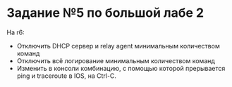 # Задание №5 по большой лабе 2

На r6:

* Отключить DHCP сервер и relay agent минимальным количеством команд
* Отключить всё логирование минимальным количеством команд
* Изменить в консоли комбинацию, с помощью которой прерывается ping и traceroute в IOS, на Ctrl-C.

